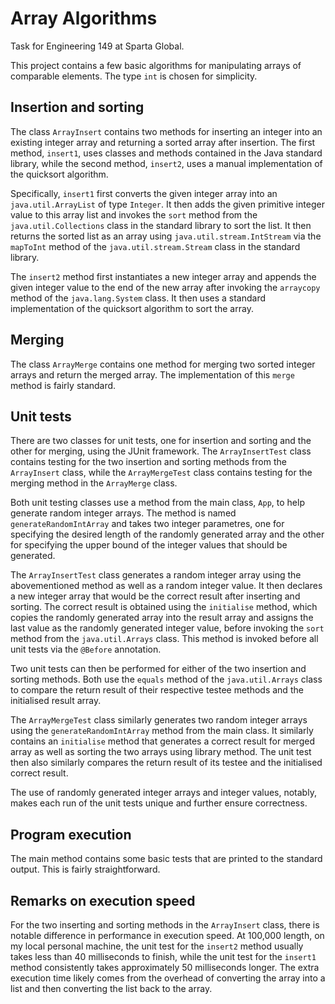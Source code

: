 # Array Algorithms

Task for Engineering 149 at Sparta Global.

This project contains a few basic algorithms for manipulating arrays of
comparable elements. The type `int` is chosen for simplicity.

## Insertion and sorting

The class `ArrayInsert` contains two methods for inserting an integer into an
existing integer array and returning a sorted array after insertion. The first
method, `insert1`, uses classes and methods contained in the Java standard
library, while the second method, `insert2`, uses a manual implementation of
the quicksort algorithm.

Specifically, `insert1` first converts the given integer array into an
`java.util.ArrayList` of type `Integer`. It then adds the given primitive
integer value to this array list and invokes the `sort` method from the
`java.util.Collections` class in the standard library to sort the list. It then
returns the sorted list as an array using `java.util.stream.IntStream` via the
`mapToInt` method of the `java.util.stream.Stream` class in the standard
library.

The `insert2` method first instantiates a new integer array and appends the
given integer value to the end of the new array after invoking the `arraycopy`
method of the `java.lang.System` class. It then uses a standard implementation
of the quicksort algorithm to sort the array.

## Merging

The class `ArrayMerge` contains one method for merging two sorted integer
arrays and return the merged array. The implementation of this `merge` method
is fairly standard.

## Unit tests

There are two classes for unit tests, one for insertion and sorting and the
other for merging, using the JUnit framework. The `ArrayInsertTest` class
contains testing for the two insertion and sorting methods from the
`ArrayInsert` class, while the `ArrayMergeTest` class contains testing for the
merging method in the `ArrayMerge` class.

Both unit testing classes use a method from the main class, `App`, to help
generate random integer arrays. The method is named `generateRandomIntArray`
and takes two integer parametres, one for specifying the desired length of the
randomly generated array and the other for specifying the upper bound of the
integer values that should be generated.

The `ArrayInsertTest` class generates a random integer array using the
abovementioned method as well as a random integer value. It then declares a
new integer array that would be the correct result after inserting and sorting.
The correct result is obtained using the `initialise` method, which copies the
randomly generated array into the result array and assigns the last value as the
randomly generated integer value, before invoking the `sort` method from the
`java.util.Arrays` class. This method is invoked before all unit tests via the
`@Before` annotation.

Two unit tests can then be performed for either of the two insertion and
sorting methods. Both use the `equals` method of the `java.util.Arrays` class
to compare the return result of their respective testee methods and the
initialised result array.

The `ArrayMergeTest` class similarly generates two random integer arrays using
the `generateRandomIntArray` method from the main class. It similarly contains
an `initialise` method that generates a correct result for merged array as well
as sorting the two arrays using library method. The unit test then also
similarly compares the return result of its testee and the initialised correct
result.

The use of randomly generated integer arrays and integer values, notably, makes
each run of the unit tests unique and further ensure correctness.

## Program execution

The main method contains some basic tests that are printed to the standard
output. This is fairly straightforward.

## Remarks on execution speed

For the two inserting and sorting methods in the `ArrayInsert` class, there is
notable difference in performance in execution speed. At 100,000 length, on my
local personal machine, the unit test for the `insert2` method usually takes
less than 40 milliseconds to finish, while the unit test for the `insert1`
method consistently takes approximately 50 milliseconds longer. The extra
execution time likely comes from the overhead of converting the array into a
list and then converting the list back to the array.